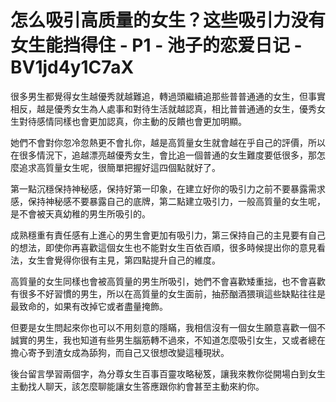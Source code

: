 # 怎么吸引高质量的女生？这些吸引力没有女生能挡得住 - P1 - 池子的恋爱日记 - BV1jd4y1C7aX

很多男生都覺得女生越優秀就越難追，轉過頭繼續追那些普普通通的女生，但事實相反，越是優秀女生為人處事和對待生活就越認真，相比普普通通的女生，優秀女生對待感情同樣也會更加認真，你主動的反饋也會更加明顯。

她們不會對你忽冷忽熱更不會扎你，越是高質量女生就會越在乎自己的評價，所以在很多情況下，追越漂亮越優秀女生，會比追一個普通的女生難度要低很多，那怎麼追求高質量女生呢，很簡單把握好這四個點就好了。

第一點沉穩保持神秘感，保持好第一印象，在建立好你的吸引力之前不要暴露需求感，保持神秘感不要暴露自己的底牌，第二點建立吸引力，一般高質量的女生呢，是不會被天真幼稚的男生所吸引的。

成熟穩重有責任感有上進心的男生會更加有吸引力，第三保持自己的主見要有自己的想法，即使你再喜歡這個女生也不能對女生百依百順，很多時候提出你的意見看法，女生會覺得你很有主見，第四點提升自己的維度。

高質量的女生同樣也會被高質量的男生所吸引，她們不會喜歡矮重拙，也不會喜歡有很多不好習慣的男生，所以在高質量的女生面前，抽菸酗酒猥瑣這些缺點往往是最致命的，如果有改掉它或者盡量掩飾。

但要是女生問起來你也可以不用刻意的隱瞞，我相信沒有一個女生願意喜歡一個不誠實的男生，我也知道有些男生腦筋轉不過來，不知道怎麼吸引女生，又或者總在擔心寄予到渣女成為舔狗，而自己又很想改變這種現狀。

後台留言學習兩個字，為分尊女生百事百靈攻略秘笈，讓我來教你從開場白到女生主動找人聊天，該怎麼聊能讓女生答應跟你約會甚至主動來約你。